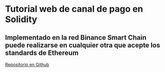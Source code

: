 # Tutorial web de canal de pago en Solidity

## Implementado en la red Binance Smart Chain puede realizarse en cualquier otra que acepte los standards de Ethereum

[Repositorio en Github](https://github.com/Cainuriel/ERC-Contracts/tree/main/payment-channel)
